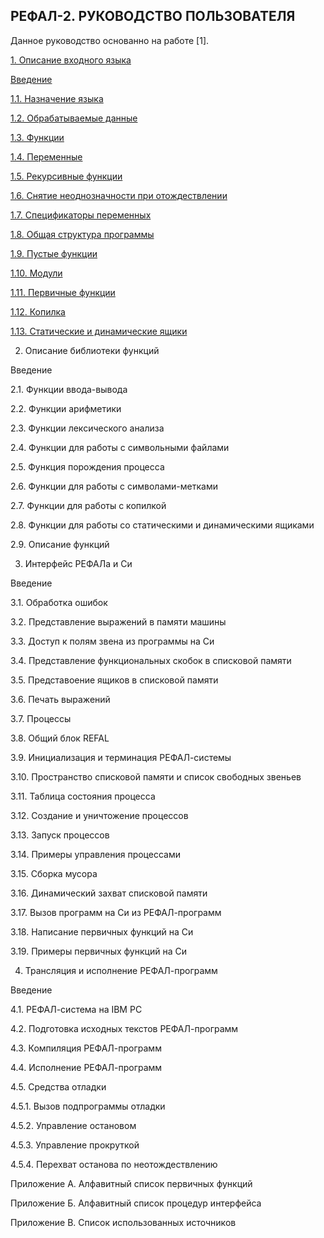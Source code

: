 РЕФАЛ-2. РУКОВОДСТВО ПОЛЬЗОВАТЕЛЯ
-------------------------------------

Данное руководство основанно на работе [1].

[1. Описание входного языка](https://github.com/Aleksandr3Bocharov/RefalAB/blob/main/doc/R_1.md#1-%D0%BE%D0%BF%D0%B8%D1%81%D0%B0%D0%BD%D0%B8%D0%B5-%D0%B2%D1%85%D0%BE%D0%B4%D0%BD%D0%BE%D0%B3%D0%BE-%D1%8F%D0%B7%D1%8B%D0%BA%D0%B0)

[Введение](https://github.com/Aleksandr3Bocharov/RefalAB/blob/main/doc/R_1.md#%D0%B2%D0%B2%D0%B5%D0%B4%D0%B5%D0%BD%D0%B8%D0%B5)

[1.1. Назначение языка](https://github.com/Aleksandr3Bocharov/RefalAB/blob/main/doc/R_1.md#11-%D0%BD%D0%B0%D0%B7%D0%BD%D0%B0%D1%87%D0%B5%D0%BD%D0%B8%D0%B5-%D1%8F%D0%B7%D1%8B%D0%BA%D0%B0)

[1.2. Обрабатываемые данные](https://github.com/Aleksandr3Bocharov/RefalAB/blob/main/doc/R_1.md#12-%D0%BE%D0%B1%D1%80%D0%B0%D0%B1%D0%B0%D1%82%D1%8B%D0%B2%D0%B0%D0%B5%D0%BC%D1%8B%D0%B5-%D0%B4%D0%B0%D0%BD%D0%BD%D1%8B%D0%B5)

[1.3. Функции](https://github.com/Aleksandr3Bocharov/RefalAB/blob/main/doc/R_1.md#13-%D1%84%D1%83%D0%BD%D0%BA%D1%86%D0%B8%D0%B8)

[1.4. Переменные](https://github.com/Aleksandr3Bocharov/RefalAB/blob/main/doc/R_1.md#14-%D0%BF%D0%B5%D1%80%D0%B5%D0%BC%D0%B5%D0%BD%D0%BD%D1%8B%D0%B5)

[1.5. Рекурсивные функции](https://github.com/Aleksandr3Bocharov/RefalAB/blob/main/doc/R_1.md#15-%D1%80%D0%B5%D0%BA%D1%83%D1%80%D1%81%D0%B8%D0%B2%D0%BD%D1%8B%D0%B5-%D1%84%D1%83%D0%BD%D0%BA%D1%86%D0%B8%D0%B8)

[1.6. Снятие неоднозначности при отождествлении](https://github.com/Aleksandr3Bocharov/RefalAB/blob/main/doc/R_1.md#16-%D1%81%D0%BD%D1%8F%D1%82%D0%B8%D0%B5-%D0%BD%D0%B5%D0%BE%D0%B4%D0%BD%D0%BE%D0%B7%D0%BD%D0%B0%D1%87%D0%BD%D0%BE%D1%81%D1%82%D0%B8-%D0%BF%D1%80%D0%B8-%D0%BE%D1%82%D0%BE%D0%B6%D0%B4%D0%B5%D1%81%D1%82%D0%B2%D0%BB%D0%B5%D0%BD%D0%B8%D0%B8)

[1.7. Спецификаторы переменных](https://github.com/Aleksandr3Bocharov/RefalAB/blob/main/doc/R_1.md#17-%D1%81%D0%BF%D0%B5%D1%86%D0%B8%D1%84%D0%B8%D0%BA%D0%B0%D1%82%D0%BE%D1%80%D1%8B-%D0%BF%D0%B5%D1%80%D0%B5%D0%BC%D0%B5%D0%BD%D0%BD%D1%8B%D1%85)

[1.8. Общая структура программы](https://github.com/Aleksandr3Bocharov/RefalAB/blob/main/doc/R_1.md#18-%D0%BE%D0%B1%D1%89%D0%B0%D1%8F-%D1%81%D1%82%D1%80%D1%83%D0%BA%D1%82%D1%83%D1%80%D0%B0-%D0%BF%D1%80%D0%BE%D0%B3%D1%80%D0%B0%D0%BC%D0%BC%D1%8B)

[1.9. Пустые функции](https://github.com/Aleksandr3Bocharov/RefalAB/blob/main/doc/R_1.md#19-%D0%BF%D1%83%D1%81%D1%82%D1%8B%D0%B5-%D1%84%D1%83%D0%BD%D0%BA%D1%86%D0%B8%D0%B8)

[1.10. Модули](https://github.com/Aleksandr3Bocharov/RefalAB/blob/main/doc/R_1.md#110-%D0%BC%D0%BE%D0%B4%D1%83%D0%BB%D0%B8)

[1.11. Первичные функции](https://github.com/Aleksandr3Bocharov/RefalAB/blob/main/doc/R_1.md#111-%D0%BF%D0%B5%D1%80%D0%B2%D0%B8%D1%87%D0%BD%D1%8B%D0%B5-%D1%84%D1%83%D0%BD%D0%BA%D1%86%D0%B8%D0%B8)

[1.12. Копилка](https://github.com/Aleksandr3Bocharov/RefalAB/blob/main/doc/R_1.md#112-%D0%BA%D0%BE%D0%BF%D0%B8%D0%BB%D0%BA%D0%B0)

[1.13. Статические и динамические ящики](https://github.com/Aleksandr3Bocharov/RefalAB/blob/main/doc/R_1.md#113-%D1%81%D1%82%D0%B0%D1%82%D0%B8%D1%87%D0%B5%D1%81%D0%BA%D0%B8%D0%B5-%D0%B8-%D0%B4%D0%B8%D0%BD%D0%B0%D0%BC%D0%B8%D1%87%D0%B5%D1%81%D0%BA%D0%B8%D0%B5-%D1%8F%D1%89%D0%B8%D0%BA%D0%B8)

2. Описание библиотеки функций

Введение

2.1. Функции ввода-вывода

2.2. Функции арифметики

2.3. Функции лексического анализа

2.4. Функции для работы с символьными файлами

2.5. Функция порождения процесса

2.6. Функции для работы с символами-метками

2.7. Функции для работы с копилкой

2.8. Функции для работы со статическими и динамическими ящиками

2.9. Описание функций

3. Интерфейс РЕФАЛа и Си

Введение

3.1. Обработка ошибок

3.2. Представление выражений в памяти машины

3.3. Доступ к полям звена из программы на Си

3.4. Представление функциональных скобок в списковой памяти

3.5. Представоение ящиков в списковой памяти

3.6. Печать выражений

3.7. Процессы

3.8. Общий блок REFAL

3.9. Инициализация и терминация РЕФАЛ-системы

3.10. Пространство списковой памяти и список свободных звеньев

3.11. Таблица состояния процесса

3.12. Создание и уничтожение процессов

3.13. Запуск процессов

3.14. Примеры управления процессами

3.15. Сборка мусора

3.16. Динамический захват списковой памяти

3.17. Вызов программ на Си из РЕФАЛ-программ

3.18. Написание первичных функций на Си

3.19. Примеры первичных функций на Си

4. Трансляция и исполнение РЕФАЛ-программ

Введение

4.1. РЕФАЛ-система на IBM PC

4.2. Подготовка исходных текстов РЕФАЛ-программ

4.3. Компиляция РЕФАЛ-программ

4.4. Исполнение РЕФАЛ-программ

4.5. Средства отладки

4.5.1. Вызов подпрограммы отладки

4.5.2. Управление остановом

4.5.3. Управление прокруткой

4.5.4. Перехват останова по неотождествлению

Приложение А. Алфавитный список первичных функций

Приложение Б. Алфавитный список процедур интерфейса

Приложение В. Список использованных источников


